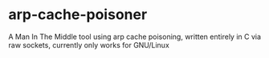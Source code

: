 # arp-cache-poisoner
A Man In The Middle tool using arp cache poisoning, written entirely in C via raw sockets, currently only works for GNU/Linux
